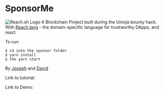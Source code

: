 # SponsorMe
![Reach.sh Logo](https://events.reach.sh/hubfs/logo-text-svg-1.svg=100x20)
A Blockchain Project built during the Umoja bounty hack.
With [Reach lang](https://github.com/reach-sh/reach-lang) - the domain-specific language for trustworthy DApps, and react

To run: 
```
$ cd into the sponsor folder
$ yarn install
$ the yarn start
```

By [Joseph](https://github.com/adujoseph) and [David](https://github.com/onyedikachi-david)

Link to tutorial: 

Link to Demo:
